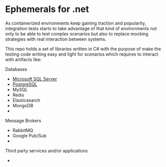 # Ephemerals for .net

As containerized environments keep gaining traction and popularity, integration tests starts to take advantage 
of that kind of environments not only to be able to test complex scenarios but also to replace mocking strategies with real interaction between systems.

This repo holds a set of libraries written in C# with the purpose of make the testing code writing easy and light for scenarios which requires to interact with artifacts like:

Databases

- [Microsoft SQL Server](https://github.com/paranoid-software/ephemerals.net/tree/main/mssql)
- [PostgreSQL](https://github.com/paranoid-software/ephemerals.net/tree/main/postgresql)
- MySQL
- Redis
- Elasticsearch
- MongoDB
- 

Message Brokers

- RabbitMQ
- Google Pub/Sub
-

Third party services and/or applications

- 
